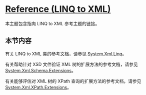 # [Reference (LINQ to XML)](https://docs.microsoft.com/enus/dotnet/csharp/programmingguide/concepts/linq/referencelinqtoxml)

本主题包含指向 LINQ to XML 参考主题的链接。

## 本节内容

有关 LINQ to XML 类的参考文档，请参见 [System.Xml.Linq](https://docs.microsoft.com/zh-cn/dotnet/api/system.xml.linq)。

有关帮助针对 XSD 文件验证 XML 树的扩展方法的参考文档，请参见 [System.Xml.Schema.Extensions](https://docs.microsoft.com/zh-cn/dotnet/api/system.xml.schema.extensions)。

有关能够评估对 XML 树的 XPath 查询的扩展方法的参考文档，请参见 [System.Xml.XPath.Extensions](https://docs.microsoft.com/zh-cn/dotnet/api/system.xml.xpath.extensions)。